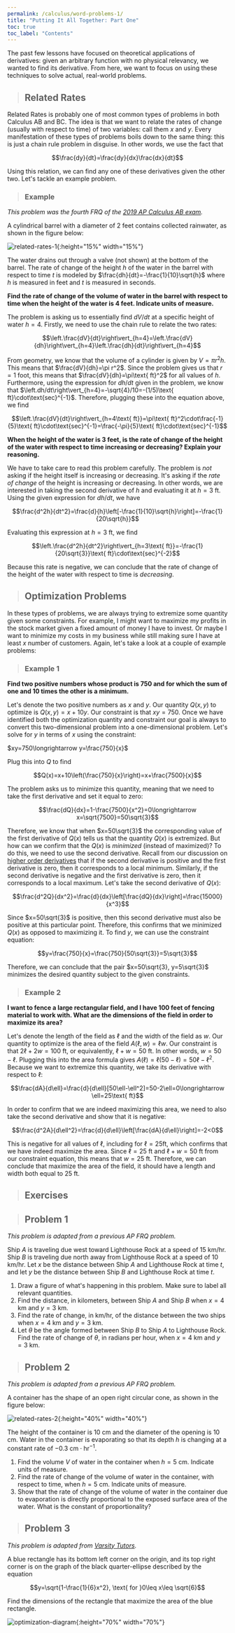 ```yaml
---
permalink: /calculus/word-problems-1/
title: "Putting It All Together: Part One"
toc: true
toc_label: "Contents"
---
```


The past few lessons have focused on theoretical applications of derivatives: given an arbitrary function with no physical relevancy, we wanted to find its derivative. From here, we want to focus on using these techniques to solve actual, real-world problems.

> ## Related Rates

Related Rates is probably one of most common types of problems in both Calculus AB and BC. The idea is that we want to relate the rates of change (usually with respect to time) of two variables: call them $x$ and $y$. Every manifestation of these types of problems boils down to the same thing: this is just a chain rule problem in disguise. In other words, we use the fact that

$$\frac{dy}{dt}=\frac{dy}{dx}\frac{dx}{dt}$$

Using this relation, we can find any one of these derivatives given the other two. Let's tackle an example problem.

> ### Example

_This problem was the fourth FRQ of the [2019 AP Calculus AB exam](https://apstudents.collegeboard.org/ap/pdf/ap19-frq-calculus-ab.pdf)._

A cylindrical barrel with a diameter of 2 feet contains collected rainwater, as shown in the figure below:

![related-rates-1](/assets/images/word-problems-11.png){:height="15%" width="15%"}

The water drains out through a valve (not shown) at the bottom of the barrel. The rate of change of the height $h$ of the water in the barrel with respect to time $t$ is modeled by
$\frac{dh}{dt}=-\frac{1}{10}\sqrt{h}$ where $h$ is measured in feet and $t$ is measured in seconds.

**Find the rate of change of the volume of water in the barrel with respect to time when the height of the water is 4 feet. Indicate units of measure.**

The problem is asking us to essentially find $dV/dt$ at a specific height of water $h=4$. Firstly, we need to use the chain rule to relate the two rates:

$$\left.\frac{dV}{dt}\right\vert_{h=4}=\left.\frac{dV}{dh}\right\vert_{h=4}\left.\frac{dh}{dt}\right\vert_{h=4}$$

From geometry, we know that the volume of a cylinder is given by $V=\pi r^2h$. This means that $\frac{dV}{dh}=\pi r^2$. Since the problem gives us that $r=1$ foot, this means that $\frac{dV}{dh}=\pi\text{ ft}^2$ for all values of $h$. Furthermore, using the expression for $dh/dt$ given in the problem, we know that $\left.dh/dt\right\vert_{h=4}=-\sqrt{4}/10=-(1/5)\text{ ft}\cdot\text{sec}^{-1}$. Therefore, plugging these into the equation above, we find

$$\left.\frac{dV}{dt}\right\vert_{h=4\text{ ft}}=\pi\text{ ft}^2\cdot\frac{-1}{5}\text{ ft}\cdot\text{sec}^{-1}=\frac{-\pi}{5}\text{ ft}\cdot\text{sec}^{-1}$$

**When the height of the water is 3 feet, is the rate of change of the height of the water with respect to time increasing or decreasing? Explain your reasoning.**

We have to take care to read this problem carefully. The problem is _not_ asking if the height itself is increasing or decreasing. It's asking if the _rate of change_ of the height is increasing or decreasing. In other words, we are interested in taking the second derivative of $h$ and evaluating it at $h=3\text{ ft}$. Using the given expression for $dh/dt$, we have

$$\frac{d^2h}{dt^2}=\frac{d}{h}\left[-\frac{1}{10}\sqrt{h}\right]=-\frac{1}{20\sqrt{h}}$$

Evaluating this expression at $h=3\text{ ft}$, we find

$$\left.\frac{d^2h}{dt^2}\right\vert_{h=3\text{ ft}}=-\frac{1}{20\sqrt{3}}\text{ ft}\cdot\text{sec}^{-2}$$

Because this rate is negative, we can conclude that the rate of change of the height of the water with respect to time is _decreasing_.

> ## Optimization Problems

In these types of problems, we are always trying to extremize some quantity given some constraints. For example, I might want to maximize my profits in the stock market given a fixed amount of money I have to invest. Or maybe I want to minimize my costs in my business while still making sure I have at least $x$ number of customers. Again, let's take a look at a couple of example problems:

> ### Example 1

**Find two positive numbers whose product is 750 and for which the sum of one and 10 times the other is a minimum.**

Let's denote the two positive numbers as $x$ and $y$. Our quantity $Q(x, y)$ to optimize is $Q(x, y)=x+10y$. Our constraint is that $xy=750$. Once we have identified both the optimization quantity and constraint our goal is always to convert this two-dimensional problem into a one-dimensional problem. Let's solve for $y$ in terms of $x$ using the constraint:

$xy=750\longrightarrow y=\frac{750}{x}$

Plug this into $Q$ to find

$$Q(x)=x+10\left(\frac{750}{x}\right)=x+\frac{7500}{x}$$

The problem asks us to minimize this quantity, meaning that we need to take the first derivative and set it equal to zero:

$$\frac{dQ}{dx}=1-\frac{7500}{x^2}=0\longrightarrow x=\sqrt{7500}=50\sqrt{3}$$

Therefore, we know that when $x=50\sqrt{3}$ the corresponding value of the first derivative of $Q(x)$ tells us that the quantity $Q(x)$ is extremized. But how can we confirm that the $Q(x)$ is _minimized_ (instead of maximized)? To do this, we need to use the second derivative. Recall from our discussion on [higher order derivatives](higher-order-derivatives/index.html) that if the second derivative is positive and the first derivative is zero, then it corresponds to a local minimum. Similarly, if the second derivative is negative and the first derivative is zero, then it corresponds to a local maximum. Let's take the second derivative of $Q(x)$:

$$\frac{d^2Q}{dx^2}=\frac{d}{dx}\left[\frac{dQ}{dx}\right]=\frac{15000}{x^3}$$

Since $x=50\sqrt{3}$ is positive, then this second derivative must also be positive at this particular point. Therefore, this confirms that we minimized $Q(x)$ as opposed to maximizing it. To find $y$, we can use the constraint equation:

$$y=\frac{750}{x}=\frac{750}{50\sqrt{3}}=5\sqrt{3}$$

Therefore, we can conclude that the pair $x=50\sqrt{3}, y=5\sqrt{3}$ minimizes the desired quantity subject to the given constraints.

> ### Example 2

**I want to fence a large rectangular field, and I have 100 feet of fencing material to work with. What are the dimensions of the field in order to maximize its area?**

Let's denote the length of the field as $\ell$ and the width of the field as $w$. Our quantity to optimize is the area of the field $A(\ell, w)=\ell w$. Our constraint is that $2\ell+2w=100 \text{ ft}$, or equivalently, $\ell+w=50\text{ ft}$. In other words, $w=50-\ell$. Plugging this into the area formula gives $A(\ell)=\ell(50-\ell)=50\ell-\ell^2$. Because we want to extremize this quantity, we take its derivative with respect to $\ell$:

$$\frac{dA}{d\ell}=\frac{d}{d\ell}[50\ell-\ell^2]=50-2\ell=0\longrightarrow \ell=25\text{ ft}$$

In order to confirm that we are indeed maximizing this area, we need to also take the second derivative and show that it is negative:

$$\frac{d^2A}{d\ell^2}=\frac{d}{d\ell}\left[\frac{dA}{d\ell}\right]=-2<0$$

This is negative for all values of $\ell$, including for $\ell=25\text {ft}$, which confirms that we have indeed maximize the area. Since $\ell=25\text{ ft}$ and $\ell+w=50\text{ ft}$ from our constraint equation, this means that $w=25\text{ ft}$. Therefore, we can conclude that maximize the area of the field, it should have a length and width both equal to $25\text{ ft}$.

> ## Exercises

> ## Problem 1

_This problem is adapted from a previous AP FRQ problem._

Ship $A$ is traveling due west toward Lighthouse Rock at a speed of 15 km/hr. Ship $B$ is traveling due north away from Lighthouse Rock at a speed of 10 km/hr. Let $x$ be the distance between Ship $A$ and Lighthouse Rock at time $t$, and let $y$ be the distance between Ship $B$ and Lighthouse Rock at time $t$.

  1. Draw a figure of what's happening in this problem. Make sure to label all relevant quantities. 
  2. Find the distance, in kilometers, between Ship $A$ and Ship $B$ when $x=4$ km and $y=3$ km.
  3. Find the rate of change, in km/hr, of the distance between the two ships when $x=4$ km and $y=3$ km.
  4. Let $\theta$ be the angle formed between Ship $B$ to Ship $A$ to Lighthouse Rock. Find the rate of change of $\theta$, in radians per hour, when $x=4$ km and $y=3$ km.

> ## Problem 2

_This problem is adapted from a previous AP FRQ problem._

A container has the shape of an open right circular cone, as shown in the figure below:

![related-rates-2](/assets/images/word-problems-12.png){:height="40%" width="40%"}

The height of the container is 10 cm and the diameter of the opening is 10 cm. Water in the container is evaporating so that its depth $h$ is changing at a constant rate of $-0.3 \text{ cm}\cdot\text{hr}^{-1}$. 

  1. Find the volume $V$ of water in the container when $h=5$ cm. Indicate units of measure.
  2. Find the rate of change of the volume of water in the container, with respect to time, when $h=5$ cm. Indicate units of measure.
  3. Show that the rate of change of the volume of water in the container due to evaporation is directly proportional to the exposed surface area of the water. What is the constant of proportionality?

> ## Problem 3

_This problem is adapted from [Varsity Tutors](https://www.varsitytutors.com/ap_calculus_ab-help/optimization-both-global-and-local-extrema)._

A blue rectangle has its bottom left corner on the origin, and its top right corner is on the graph of the black quarter-ellipse described by the equation

$$y=\sqrt{1-\frac{1}{6}x^2}, \text{ for }0\leq x\leq \sqrt{6}$$

Find the dimensions of the rectangle that maximize the area of the blue rectangle.

![optimization-diagram](/assets/images/word-problems-13.png){:height="70%" width="70%"}
